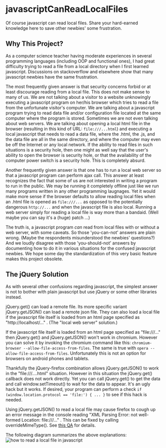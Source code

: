 # javascriptCanReadLocalFiles
Of course javascript can read local files.
Share your hard-earned knowledge here
to save other newbies' some frustration.

## Why This Project?

As a computer science teacher having moderate experiences
in several programming languages
(including OOP and functional ones),
I had great difficulty trying to read a file from
a local directory when I first learned javascript.
Discussions on stackoverflow and elsewhere show that
many javascript newbies have the same frustration.

The most frequently given answer is that
security concerns forbid or at least discourage
reading from a local file.
This does not make sense to many of us.
We are not talking about a visitor to a website
unknowingly executing a javascript program on her/his browser
which tries to read a file from the unfortunate visitor's computer.
We are talking about a javascript program trying to read
data file and/or configuration file located at the same computer
where the program is stored.
Sometimes we are not even talking about web servers.
We are talking about opening a local html file in the browser
(resulting in this kind of URL: `file:///...html`)
and executing a local javascript that needs to read
a data file, where the .html, the .js, and the data file
are all in the same directory, and where the computer
may even be off the Internet or any local network.
If the ability to read files in such situations is a
security hole, then one might as well say that
the user's ability to open the browser is security hole,
or that the availability of the computer power switch
is a security hole. This is completely absurd.

Another frequently given answer is that one has to
run a local web server so that a javascript program
can perform ajax call. This answer at least recognizes
the fact that some of us are not interested in writing
a program to run in the public. We may be running it
completely offline just like we run many programs written
in any other programming laugnages.
Yet it would make more sense if the browser defaults
to allow reading local files when an .html file is
opened as `file:///...` as opposed to
the potentially dangerous `http://...`
and when the javascript file is also local.
Running a web server simply for reading a local file
is way more than a bandaid.
(Well maybe you can say it's a (huge) patch ...)

The truth is, a javascript program _can_ read from local files
with or without a web server, with some caveats.
So those 'you-can-not' answers are plain wrong.
(Maybe the respondents misunderstood the newbies' questions?)
And we loudly disagree with those 'you-should-not' answers
by documenting how to do it in various situations
for the confused javascript newbies.
We hope some day the standardization of this very
basic feature makes this project obsolete.

## The jQuery Solution ##

As with several other confusions regarding javascript,
the simplest answer is not to bother with plain javascript
but use jQuery or some other libraries instead.

jQuery.get() can load a remote file.
Its more specific variant jQuery.getJSON() can load a remote json file.
They can also load a local file if the javascript file
itself is loaded from an html page specified as
"http://localhost/..." .
(The "local web server" solution.)

If the javascript file itself is loaded from
an html page specified as "file:///..."
then jQuery.get() and jQuery.getJSON() won't work in chromium.
However you can solve it by invoking the chromium command
like this: `chromium-browser --allow-file-access-from-files`.
The same is true with `opera --allow-file-access-from-files`.
Unfortunately this is not an option for
browsers on android phones and tablets.

Thankfully the jQuery-firefox combination allows
jQuery.getJSON() to work in the "file:///....html" situation.
However in this situation the jQuery.get() callback
does not work directly. Yet you can call jQuery.get()
to get the data and call window.setTimeout()
to wait for the data to appear.
It's an ugly hack but it works.
If desired, your program can perform a check
`if (window.location.protocol == 'file:') { ... }`
to see if this hack is needed.

Using jQuery.getJSON() to read a local file
may cause firefox to cough up an error message
in the console reading "XML Parsing Error:
not well-formed Location: file:///..." .
This can be fixed by calling overrideMimeType().
See [this QA](https://stackoverflow.com/questions/2618959/not-well-formed-warning-when-loading-client-side-json-in-firefox-via-jquery-aj)
for details.

The following diagram summarizes the above explanations:
![how to read a local file in javascript](https://ckhung.github.io/a/m/16/readLocal.svg)
